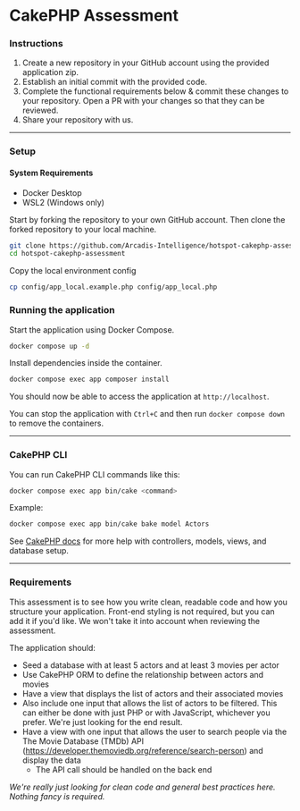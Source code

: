 # CakePHP Assessment

### Instructions
1. Create a new repository in your GitHub account using the provided application zip.
2. Establish an initial commit with the provided code.
3. Complete the functional requirements below & commit these changes to your repository. Open a PR with your changes so that they can be reviewed.
4. Share your repository with us.

---

### Setup

#### System Requirements

- Docker Desktop
- WSL2 (Windows only)

Start by forking the repository to your own GitHub account. Then clone the forked repository to your local machine.

```bash
git clone https://github.com/Arcadis-Intelligence/hotspot-cakephp-assessment
cd hotspot-cakephp-assessment
```

Copy the local environment config

```bash
cp config/app_local.example.php config/app_local.php
```

### Running the application

Start the application using Docker Compose.

```bash
docker compose up -d
```

Install dependencies inside the container.

```bash
docker compose exec app composer install
```

You should now be able to access the application at `http://localhost`.

You can stop the application with `Ctrl+C` and then run `docker compose down` to remove the containers.

---

### CakePHP CLI

You can run CakePHP CLI commands like this:

```bash
docker compose exec app bin/cake <command>
```

Example:

```bash
docker compose exec app bin/cake bake model Actors
```

See [CakePHP docs](https://book.cakephp.org/5/en/) for more help with controllers, models, views, and database setup.

---

### Requirements

This assessment is to see how you write clean, readable code and how you structure your application. Front-end styling is not required, but you can add it if you'd like. We won't take it into account when reviewing the assessment.

The application should:

- Seed a database with at least 5 actors and at least 3 movies per actor
- Use CakePHP ORM to define the relationship between actors and movies
- Have a view that displays the list of actors and their associated movies
- Also include one input that allows the list of actors to be filtered. This can either be done with just PHP or with JavaScript, whichever you prefer. We're just looking for the end result.
- Have a view with one input that allows the user to search people via the The Movie Database (TMDb) API (https://developer.themoviedb.org/reference/search-person) and display the data
  - The API call should be handled on the back end

_We're really just looking for clean code and general best practices here. Nothing fancy is required._
